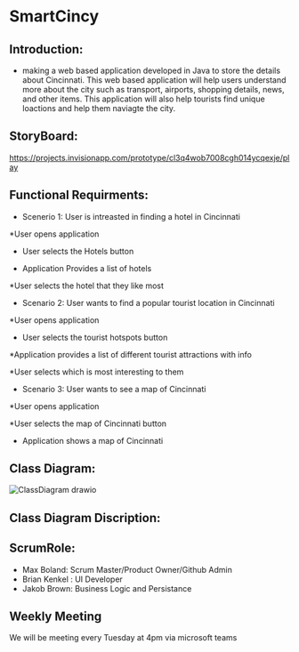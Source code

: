 # SmartCincy


## Introduction:

* making a web based application developed in Java to store the details about Cincinnati. This web based application will help users understand more about the city such as transport, airports, shopping details, news, and other items. This application will also help tourists find unique loactions and help them naviagte the city.



## StoryBoard:
https://projects.invisionapp.com/prototype/cl3q4wob7008cgh014ycqexje/play


## Functional Requirments:
* Scenerio 1: User is intreasted in finding a hotel in Cincinnati

*User opens application

* User selects the Hotels button

* Application Provides a list of hotels

*User selects the hotel that they like most


* Scenario 2: User wants to find a popular tourist location in Cincinnati

*User opens application

* User selects the tourist hotspots button

*Application provides a list of different tourist attractions with info

*User selects which is most interesting to them

* Scenario 3: User wants to see a map of Cincinnati

*User opens application 

*User selects the map of Cincinnati button

* Application shows a map of Cincinnati











## Class Diagram:

![ClassDiagram drawio](https://user-images.githubusercontent.com/81503684/170836416-a46f8350-6e8e-48cc-946e-973cd03a21c5.png)


## Class Diagram Discription:







##   ScrumRole:
* Max Boland: Scrum Master/Product Owner/Github Admin
* Brian Kenkel : UI Developer
* Jakob Brown: Business Logic and Persistance


##  Weekly Meeting
We will be meeting every Tuesday at 4pm via microsoft teams
